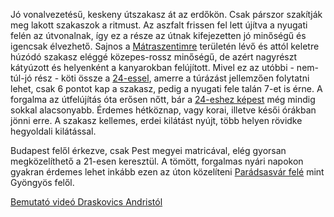 Jó vonalvezetésű, keskeny útszakasz át az erdőkön. Csak párszor szakítják meg lakott szakaszok a ritmust. Az aszfalt frissen fel lett újítva a nyugati felén az útvonalnak, így ez a része az útnak kifejezetten jó minőségű és igencsak élvezhető. Sajnos a [Mátraszentimre](#geo:%C3%9Atmin%C5%91s%C3%A9g%20V%C3%A1laszt%C3%B3pont@47.905353,19.881681/?b=Az%20%C3%BAt%20min%C5%91s%C3%A9ge%20innen%20nyugatra%20nagyon%20j%C3%B3,%20keletre%20viszont%20el%C3%A9g%20rossz.) területén lévő és attól keletre húzódó szakasz eléggé közepes-rossz minőségű, de azért nagyrészt kátyúzott és helyenként a kanyarokban felújított. Mivel ez az utóbbi - nem-túl-jó rész - köti össze a [24-essel](#24Paradsasvar), amerre a túrázást jellemzően folytatni lehet, csak 6 pontot kap a szakasz, pedig a nyugati fele talán 7-et is érne. A forgalma az útfelújítás óta erősen nőtt, bár a [24-eshez képest](#24Paradsasvar) még mindig sokkal alacsonyabb. Érdemes hétköznap, vagy korai, illetve késői órákban jönni erre. A szakasz kellemes, erdei kilátást nyújt, több helyen rövidke hegyoldali kilátással.

Budapest felől érkezve, csak Pest megyei matricával, elég gyorsan megközelíthető a 21-esen keresztül. A tömött, forgalmas nyári napokon gyakran érdemes lehet inkább ezen az úton közelíteni [Parádsasvár felé](#24Paradsasvar) mint Gyöngyös felől.

[Bemutató videó Draskovics Andristól](https://youtu.be/EZHj94m7IBw?t=446)
